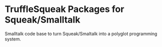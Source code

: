 # TruffleSqueak Packages for Squeak/Smalltalk
Smalltalk code base to turn Squeak/Smaltalk into a polyglot programming system.
